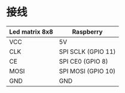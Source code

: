 # 接线

| Led matrix 8x8 | Raspberry |
| --- | --- |
| VCC | 5V |
| CLK | SPI SCLK (GPIO 11) |
| CE | SPI CE0 (GPIO 8) |
| MOSI | SPI MOSI (GPIO 10) |
| GND | GND |